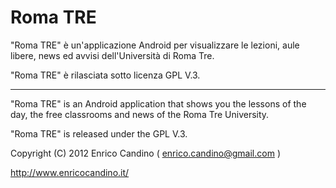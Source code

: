 Roma TRE
==========

"Roma TRE" è un'applicazione Android per visualizzare le lezioni, aule libere, news ed avvisi dell'Università di Roma Tre.

"Roma TRE" è rilasciata sotto licenza GPL V.3.

   ---


"Roma TRE" is an Android application that shows you the lessons of the day, the free classrooms and news of the Roma Tre University.

"Roma TRE" is released under the GPL V.3.



Copyright (C) 2012 Enrico Candino ( enrico.candino@gmail.com )

http://www.enricocandino.it/